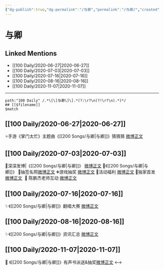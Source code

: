 ```yaml
---
{"dg-publish":true,"dg-permalink":"/与卿","permalink":"/与卿/","created":"2023-04-05T22:21:40.828+08:00","updated":"2023-04-10T15:30:30.396+08:00"}
---
```


# 与卿

## Linked Mentions
- [[100 Daily/2020-06-27\|2020-06-27]]
- [[100 Daily/2020-07-03\|2020-07-03]]
- [[100 Daily/2020-07-16\|2020-07-16]]
- [[100 Daily/2020-08-16\|2020-08-16]]
- [[100 Daily/2020-11-07\|2020-11-07]]


---

```expander
path:"100 Daily" /.*\[\[与卿\]\].*(?:\r?\n(?!\r?\n).*)*/
## [[$filename]]
$match
```
## [[100 Daily/2020-06-27\|2020-06-27]]
⭐手游《掌门太忙》主题曲《[[200 Songs/与卿\|与卿]]》猜猜猜
[微博正文](https://m.weibo.cn/6466290670/4520386261297051)
## [[100 Daily/2020-07-03\|2020-07-03]]
🌟深深发博|《[[200 Songs/与卿\|与卿]]》 [微博正文](https://m.weibo.cn/6466290670/4522661512221944)
🌱《[[200 Songs/与卿\|与卿]]》
🌟抽签名照[微博正文](https://m.weibo.cn/6466290670/4522563675731339)
➕游戏抽奖 [微博正文](https://m.weibo.cn/6466290670/4522601462029508)
🌟活动福利 [微博正文](https://m.weibo.cn/6466290670/4522666931230950)
🌟独家首发 [微博正文](https://m.weibo.cn/6466290670/4522399175990771)
 🌟 陈鹏杰老师互动 [微博正文](https://m.weibo.cn/6466290670/4522678272248419)
## [[100 Daily/2020-07-16\|2020-07-16]]
✨《[[200 Songs/与卿\|与卿]]》翻唱大赛 [微博正文](https://m.weibo.cn/6466290670/4527367576619905)
## [[100 Daily/2020-08-16\|2020-08-16]]
✨《[[200 Songs/与卿\|与卿]]》资讯汇总 [微博正文](https://m.weibo.cn/6466290670/4538540262429210)
## [[100 Daily/2020-11-07\|2020-11-07]]
🎼 《[[200 Songs/与卿\|与卿]]》有声书派送&抽奖[微博正文](https://m.weibo.cn/6466290670/4568680640287104)
<-->